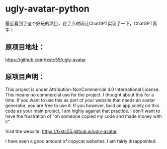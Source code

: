 # ugly-avatar-python

最近看到了这个好玩的项目，花了点时间让ChatGPT实现了一下，ChatGPT真牛！

## 原项目地址：

https://github.com/txstc55/ugly-avatar

## 原项目声明：

This project is under Attribution-NonCommercial 4.0 International License. This means no commercial use for the project. I thought about this for a time. If you want to use this as part of your website that needs an avatar generator, you are free to use it. If you however, buid an app solely on this code as your main project, I am highly against that practice. I don't want to have the frustration of "oh someone copied my code and made money with it".

Visit the website: https://txstc55.github.io/ugly-avatar

I have seen a good amount of copycat websites. I am fairly disappointed.

